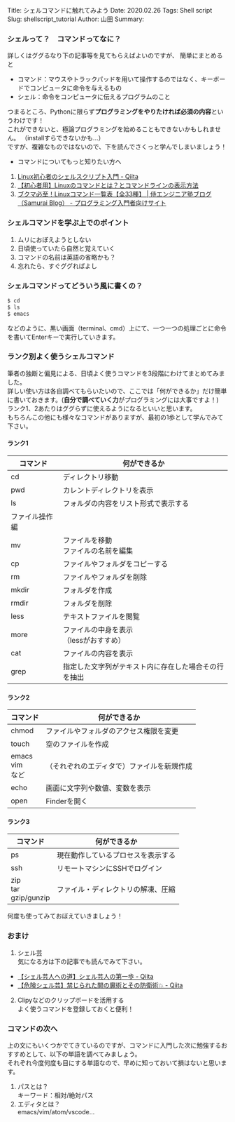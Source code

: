 Title: シェルコマンドに触れてみよう
Date: 2020.02.26
Tags: Shell script
Slug: shellscript_tutorial
Author: 山田
Summary:

### シェルって？　コマンドってなに？

詳しくはググるなり下の記事等を見てもらえばよいのですが、  簡単にまとめると
- コマンド：マウスやトラックパッドを用いて操作するのではなく、キーボードでコンピュータに命令を与えるもの
- シェル：命令をコンピュータに伝えるプログラムのこと  

つまるところ、Pythonに限らず**プログラミングをやりたければ必須の内容**というわけです！  
これができないと、極論プログラミングを始めることもできないかもしれません。  （installすらできないかも...）  
ですが、複雑なものではないので、下を読んでさくっと学んでしまいましょう！

- コマンドについてもっと知りたい方へ  
1. [Linux初心者のシェルスクリプト入門 - Qiita](https://qiita.com/lrf141/items/6c01d2f7afff79cd7286)  
2. [【初心者用】Linuxのコマンドとは？とコマンドラインの表示方法](https://eng-entrance.com/linux-what-is-command)  
3. [ブクマ必至！Linuxコマンド一覧表【全33種】 | 侍エンジニア塾ブログ（Samurai Blog） - プログラミング入門者向けサイト](https://www.sejuku.net/blog/5465)  



### シェルコマンドを学ぶ上でのポイント
1. ムリにおぼえようとしない
2. 日頃使っていたら自然と覚えていく
3. コマンドの名前は英語の省略かも？
4. 忘れたら、すぐググればよし

### シェルコマンドってどういう風に書くの？

```sh
$ cd
$ ls
$ emacs
```
などのように、黒い画面（terminal、cmd）上にて、一つ一つの処理ごとに命令を書いてEnterキーで実行していきます。  


### ランク別よく使うシェルコマンド
筆者の独断と偏見による、日頃よく使うコマンドを3段階にわけてまとめてみました。  
詳しい使い方は各自調べてもらいたいので、ここでは「何ができるか」だけ簡単に書いておきます。(**自分で調べていく力**がプログラミングには大事ですよ！)  
ランク1、2あたりはググらずに使えるようになるといいと思います。  
もちろんこの他にも様々なコマンドがありますが、最初の1歩として学んでみて下さい。

#### ランク1

| コマンド       | 何ができるか                                         |
| -------------- | ---------------------------------------------------- |
| cd             | ディレクトリ移動                                     |
| pwd            | カレントディレクトリを表示                           |
| ls             | フォルダの内容をリスト形式で表示する                 |
| ファイル操作編 |                                                      |
| mv             | ファイルを移動<br>ファイルの名前を編集               |
| cp             | ファイルやフォルダをコピーする                       |
| rm             | ファイルやフォルダを削除                             |
| mkdir          | フォルダを作成                                       |
| rmdir          | フォルダを削除                                       |
| less           | テキストファイルを閲覧                               |
| more           | ファイルの中身を表示<br>（lessがおすすめ）           |
| cat            | ファイルの内容を表示                                 |
| grep           | 指定した文字列がテキスト内に存在した場合その行を抽出 |

#### ランク2

| コマンド             | 何ができるか                               |
| -------------------- | ------------------------------------------ |
| chmod                | ファイルやフォルダのアクセス権限を変更     |
| touch                | 空のファイルを作成                         |
| emacs<br>vim<br>など | （それぞれのエディタで）ファイルを新規作成 |
| echo                 | 画面に文字列や数値、変数を表示             |
| open                 | Finderを開く                               |

#### ランク3

| コマンド                  | 何ができるか                       |
| ------------------------- | ---------------------------------- |
| ps                        | 現在動作しているプロセスを表示する |
| ssh                       | リモートマシンにSSHでログイン      |
| zip<br>tar<br>gzip/gunzip | ファイル・ディレクトリの解凍、圧縮 |

何度も使ってみておぼえていきましょう！

### おまけ

1. シェル芸  
気になる方は下の記事でも読んでみて下さい。  
- [【シェル芸人への道】シェル芸人の第一歩 - Qiita](https://qiita.com/t_nakayama0714/items/bfe4852e0535858ee662)
- [【危険シェル芸】禁じられた闇の魔術とその防衛術💥 - Qiita](https://qiita.com/_-_-_-_-_/items/214d537aae2c1488692c)

2. Clipyなどのクリップボードを活用する  
よく使うコマンドを登録しておくと便利！

### コマンドの次へ

上の文にもいくつかでてきているのですが、コマンドに入門した次に勉強するおすすめとして、以下の単語を調べてみましょう。  
それぞれ今度何度も目にする単語なので、早めに知っておいて損はないと思います。

1.   パスとは？  
    キーワード：相対/絶対パス
2.   エディタとは？  
    emacs/vim/atom/vscode...